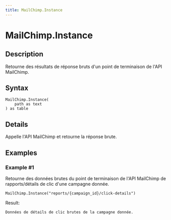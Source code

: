 ```yaml
---
title: MailChimp.Instance
---
```


# MailChimp.Instance


## Description

Retourne des résultats de réponse bruts d&#39;un point de terminaison de l&#39;API MailChimp.


## Syntax

```powerquery
MailChimp.Instance(
    path as text
) as table
```


## Details

Appelle l'API MailChimp et retourne la réponse brute.


## Examples

### Example #1 
Retourne des données brutes du point de terminaison de l&#39;API MailChimp de rapports/détails de clic d&#39;une campagne donnée.
```powerquery
MailChimp.Instance("reports/{campaign_id}/click-details")
```

Result: 
```powerquery
Données de détails de clic brutes de la campagne donnée.
```



